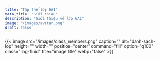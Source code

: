 ```yaml
---
title: "Tập thể lớp 6A1"
meta_title: "Giới thiệu"
description: "Giới thiệu về lớp 6A1"
image: "/images/avatar.png"
draft: false
---
```


{{< image src="/images/class_members.png" caption="" alt="danh-sach-lop" height="" width="" position="center" command="fill" option="q100" class="img-fluid" title="image title"  webp="false" >}}

